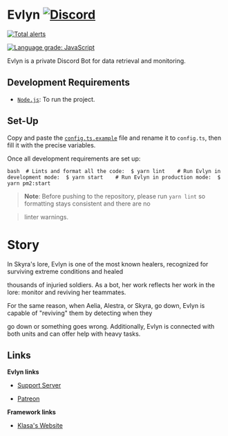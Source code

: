 # Evlyn [![Discord](https://discordapp.com/api/guilds/254360814063058944/embed.png)](https://join.skyra.pw)



[![Total alerts](https://img.shields.io/lgtm/alerts/g/kyranet/Evlyn.svg?logo=lgtm&logoWidth=18)](https://lgtm.com/projects/g/kyranet/Evlyn/alerts/)

[![Language grade: JavaScript](https://img.shields.io/lgtm/grade/javascript/g/kyranet/Evlyn.svg?logo=lgtm&logoWidth=18)](https://lgtm.com/projects/g/kyranet/Evlyn/context:javascript)



Evlyn is a private Discord Bot for data retrieval and monitoring.



## Development Requirements



-   [`Node.js`]: To run the project.



[`node.js`]: https://nodejs.org/en/download/current/



## Set-Up



Copy and paste the [`config.ts.example`] file and rename it to `config.ts`, then fill it with the precise variables.

Once all development requirements are set up:



```bash  # Lints and format all the code:  $ yarn lint    # Run Evlyn in development mode:  $ yarn start    # Run Evlyn in production mode:  $ yarn pm2:start  ```



> **Note**: Before pushing to the repository, please run `yarn lint` so formatting stays consistent and there are no

> linter warnings.



[`config.ts.example`]: /config.ts.example



# Story



In Skyra's lore, Evlyn is one of the most known healers, recognized for surviving extreme conditions and healed

thousands of injuried soldiers. As a bot, her work reflects her work in the lore: monitor and reviving her teammates.



For the same reason, when Aelia, Alestra, or Skyra, go down, Evlyn is capable of "reviving" them by detecting when they

go down or something goes wrong. Additionally, Evlyn is connected with both units and can offer help with heavy tasks.



## Links



**Evlyn links**



-   [Support Server](https://join.skyra.pw)

-   [Patreon](https://donate.skyra.pw/patreon)



**Framework links**



-   [Klasa's Website](https://klasa.js.org)

